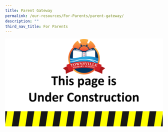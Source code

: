 ```yaml
---
title: Parent Gateway
permalink: /our-resources/For-Parents/parent-gateway/
description: ""
third_nav_title: For Parents
---
```

![](/images/Construction.jpg)
